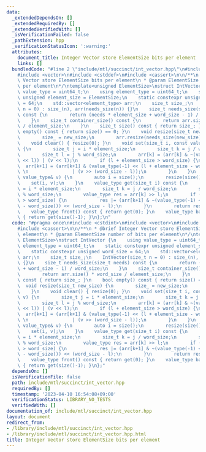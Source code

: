 ```yaml
---
data:
  _extendedDependsOn: []
  _extendedRequiredBy: []
  _extendedVerifiedWith: []
  _isVerificationFailed: false
  _pathExtension: hpp
  _verificationStatusIcon: ':warning:'
  attributes:
    document_title: Integer Vector store ElementSize bits per element
    links: []
  bundledCode: "#line 2 \"include/mtl/succinct/int_vector.hpp\"\n#include <cstdint>\n\
    #include <vector>\n#include <cstddef>\n#include <cassert>\n\n/**\n * @brief Integer\
    \ Vector store ElementSize bits per element\n * @param ElementSize number of bits\
    \ per element\n*/\ntemplate<unsigned ElementSize>\nstruct IntVector {\n    using\
    \ value_type = uint64_t;\n    using element_type = uint64_t;\n    static constexpr\
    \ unsigned element_size = ElementSize;\n    static constexpr unsigned word_size\
    \ = 64;\n    std::vector<element_type> arr;\n    size_t size_;\n    IntVector(size_t\
    \ n = 0) : size_(n), arr(needs_size(n)) {}\n    size_t needs_size(size_t needs)\
    \ const {\n        return (needs * element_size + word_size - 1) / word_size;\n\
    \    }\n    size_t container_size() const {\n        return arr.size() * word_size\
    \ / element_size;\n    }\n    size_t size() const { return size_; }\n    bool\
    \ empty() const { return size() == 0; }\n    void resize(size_t new_size) {\n\
    \        size_ = new_size;\n        arr.resize(needs_size(new_size));\n    }\n\
    \    void clear() { resize(0); }\n    void set(size_t i, const value_type& v)\
    \ {\n        size_t j = i * element_size;\n        size_t k = j / word_size;\n\
    \        size_t l = j % word_size;\n        arr[k] = (arr[k] & ~(value_type(-1)\
    \ << l)) | (v << l);\n        if (l + element_size > word_size) {\n          \
    \  arr[k+1] = (arr[k+1] & (value_type(-1) << (l + element_size - word_size)))\
    \ \n                | (v >> (word_size - l));\n        }\n    }\n    void push_back(const\
    \ value_type& v) {\n        auto i = size();\n        resize(size()+1);\n    \
    \    set(i, v);\n    }\n    value_type get(size_t i) const {\n        size_t j\
    \ = i * element_size;\n        size_t k = j / word_size;\n        size_t l = j\
    \ % word_size;\n        value_type res = arr[k] >> l;\n        if (l + element_size\
    \ > word_size) {\n            res |= (arr[k+1] & ~(value_type(-1) << (l + element_size\
    \ - word_size))) << (word_size - l);\n        }\n        return res;\n    }\n\
    \    value_type front() const { return get(0); }\n    value_type back() const\
    \ { return get(size()-1); }\n};\n"
  code: "#pragma once\n#include <cstdint>\n#include <vector>\n#include <cstddef>\n\
    #include <cassert>\n\n/**\n * @brief Integer Vector store ElementSize bits per\
    \ element\n * @param ElementSize number of bits per element\n*/\ntemplate<unsigned\
    \ ElementSize>\nstruct IntVector {\n    using value_type = uint64_t;\n    using\
    \ element_type = uint64_t;\n    static constexpr unsigned element_size = ElementSize;\n\
    \    static constexpr unsigned word_size = 64;\n    std::vector<element_type>\
    \ arr;\n    size_t size_;\n    IntVector(size_t n = 0) : size_(n), arr(needs_size(n))\
    \ {}\n    size_t needs_size(size_t needs) const {\n        return (needs * element_size\
    \ + word_size - 1) / word_size;\n    }\n    size_t container_size() const {\n\
    \        return arr.size() * word_size / element_size;\n    }\n    size_t size()\
    \ const { return size_; }\n    bool empty() const { return size() == 0; }\n  \
    \  void resize(size_t new_size) {\n        size_ = new_size;\n        arr.resize(needs_size(new_size));\n\
    \    }\n    void clear() { resize(0); }\n    void set(size_t i, const value_type&\
    \ v) {\n        size_t j = i * element_size;\n        size_t k = j / word_size;\n\
    \        size_t l = j % word_size;\n        arr[k] = (arr[k] & ~(value_type(-1)\
    \ << l)) | (v << l);\n        if (l + element_size > word_size) {\n          \
    \  arr[k+1] = (arr[k+1] & (value_type(-1) << (l + element_size - word_size)))\
    \ \n                | (v >> (word_size - l));\n        }\n    }\n    void push_back(const\
    \ value_type& v) {\n        auto i = size();\n        resize(size()+1);\n    \
    \    set(i, v);\n    }\n    value_type get(size_t i) const {\n        size_t j\
    \ = i * element_size;\n        size_t k = j / word_size;\n        size_t l = j\
    \ % word_size;\n        value_type res = arr[k] >> l;\n        if (l + element_size\
    \ > word_size) {\n            res |= (arr[k+1] & ~(value_type(-1) << (l + element_size\
    \ - word_size))) << (word_size - l);\n        }\n        return res;\n    }\n\
    \    value_type front() const { return get(0); }\n    value_type back() const\
    \ { return get(size()-1); }\n};"
  dependsOn: []
  isVerificationFile: false
  path: include/mtl/succinct/int_vector.hpp
  requiredBy: []
  timestamp: '2023-04-10 16:54:08+09:00'
  verificationStatus: LIBRARY_NO_TESTS
  verifiedWith: []
documentation_of: include/mtl/succinct/int_vector.hpp
layout: document
redirect_from:
- /library/include/mtl/succinct/int_vector.hpp
- /library/include/mtl/succinct/int_vector.hpp.html
title: Integer Vector store ElementSize bits per element
---
```

